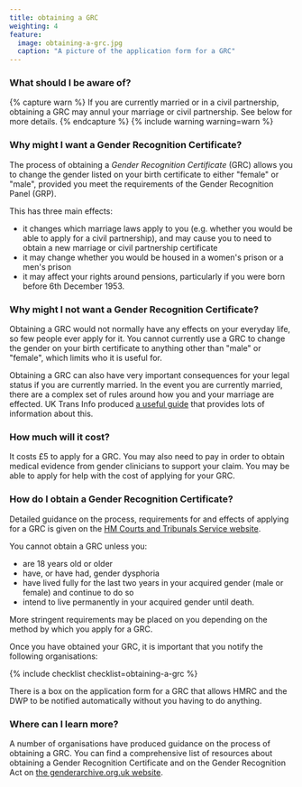 ```yaml
---
title: obtaining a GRC
weighting: 4
feature:
  image: obtaining-a-grc.jpg
  caption: "A picture of the application form for a GRC"
---
```


### What should I be aware of?

{% capture warn %}
If you are currently married or in a civil partnership, obtaining a GRC may annul your marriage or civil partnership. See below for more details.
{% endcapture %}
{% include warning warning=warn %}

### Why might I want a Gender Recognition Certificate?

The process of obtaining a *Gender Recognition Certificate* (GRC) allows you to change the gender listed on your birth certificate to either "female" or "male", provided you meet the requirements of the Gender Recognition Panel (GRP).

This has three main effects:

- it changes which marriage laws apply to you (e.g. whether you would be able to apply for a civil partnership), and may cause you to need to obtain a new marriage or civil partnership certificate
- it may change whether you would be housed in a women's prison or a men's prison
- it may affect your rights around pensions, particularly if you were born before 6th December 1953. 

### Why might I not want a Gender Recognition Certificate?

Obtaining a GRC would not normally have any effects on your everyday life, so few people ever apply for it. You cannot currently use a GRC to change the gender on your birth certificate to anything other than "male" or "female", which limits who it is useful for.

Obtaining a GRC can also have very important consequences for your legal status if you are currently married. In the event you are currently married, there are a complex set of rules around how you and your marriage are effected. UK Trans Info produced [a useful guide](http://web.archive.org/web/20180424042324/http://uktrans.info/graguide.pdf) that provides lots of information about this.

### How much will it cost?

It costs £5 to apply for a GRC. You may also need to pay in order to obtain medical evidence from gender clinicians to support your claim. You may be able to apply for help with the cost of applying for your GRC.

### How do I obtain a Gender Recognition Certificate?

Detailed guidance on the process, requirements for and effects of applying for a GRC is given on the [HM Courts and Tribunals Service website](https://formfinder.hmctsformfinder.justice.gov.uk/t455-eng.pdf).

You cannot obtain a GRC unless you:

- are 18 years old or older
- have, or have had, gender dysphoria
- have lived fully for the last two years in your acquired gender (male or female) and continue to do so
- intend to live permanently in your acquired gender until death.

More stringent requirements may be placed on you depending on the method by which you apply for a GRC.

Once you have obtained your GRC, it is important that you notify the following organisations:

{% include checklist checklist=obtaining-a-grc %}

There is a box on the application form for a GRC that allows HMRC and the DWP to be notified automatically without you having to do anything.

### Where can I learn more?

A number of organisations have produced guidance on the process of obtaining a GRC. You can find a comprehensive list of resources about obtaining a Gender Recognition Certificate and on the Gender Recognition Act on [the genderarchive.org.uk website](https://genderarchive.org.uk/tag/gender-recognition/).
